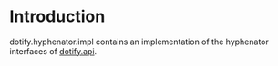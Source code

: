 # Introduction #
dotify.hyphenator.impl contains an implementation of the hyphenator interfaces of [dotify.api](https://github.com/joeha480/dotify/tree/master/dotify.api).